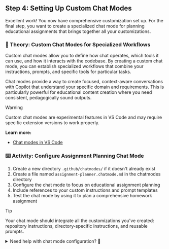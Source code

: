 ## Step 4: Setting Up Custom Chat Modes

Excellent work! You now have comprehensive customization set up. For the final step, you want to create a specialized chat mode for planning educational assignments that brings together all your customizations.

### 📖 Theory: Custom Chat Modes for Specialized Workflows

Custom chat modes allow you to define how chat operates, which tools it can use, and how it interacts with the codebase. By creating a custom chat mode, you can establish specialized workflows that combine your instructions, prompts, and specific tools for particular tasks.

Chat modes provide a way to create focused, context-aware conversations with Copilot that understand your specific domain and requirements. This is particularly powerful for educational content creation where you need consistent, pedagogically sound outputs.

> [!WARNING]
> Custom chat modes are experimental features in VS Code and may require specific extension versions to work properly.

**Learn more:**

- [Chat modes in VS Code](https://code.visualstudio.com/docs/copilot/copilot-customization#_chat-modes-experimental)

### ⌨️ Activity: Configure Assignment Planning Chat Mode

1. Create a new directory `.github/chatmodes/` if it doesn't already exist
1. Create a file named `assignment-planner.chatmode.md` in the chatmodes directory
1. Configure the chat mode to focus on educational assignment planning
1. Include references to your custom instructions and prompt templates
1. Test the chat mode by using it to plan a comprehensive homework assignment

> [!TIP]
> Your chat mode should integrate all the customizations you've created: repository instructions, directory-specific instructions, and reusable prompts.

<details>
<summary>Need help with chat mode configuration? 🤷</summary>

Your chat mode file should define:

- The purpose and scope of the chat mode
- Which tools and capabilities should be available
- How it should reference your existing customizations
- Specific behaviors for educational content planning

</details>
